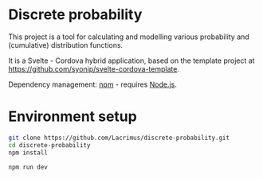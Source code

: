 
# Discrete probability

This project is a tool for calculating and modelling various probability and (cumulative) distribution functions.

It is a Svelte - Cordova hybrid application, based on the template project at https://github.com/syonip/svelte-cordova-template.

Dependency management: [npm](https://github.com/npm/cli) - requires [Node.js](https://nodejs.org).

# Environment setup

```bash
git clone https://github.com/Lacrimus/discrete-probability.git
cd discrete-probability
npm install

npm run dev
```